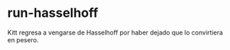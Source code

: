 # run-hasselhoff
Kitt regresa a vengarse de Hasselhoff por haber dejado que lo convirtiera en pesero.
